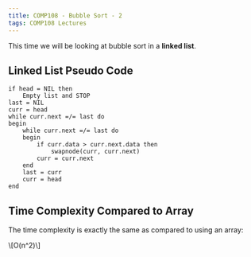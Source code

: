 ```yaml
---
title: COMP108 - Bubble Sort - 2
tags: COMP108 Lectures
---
```

This time we will be looking at bubble sort in a **linked list**.

## Linked List Pseudo Code

```
if head = NIL then
	Empty list and STOP
last = NIL
curr = head
while curr.next =/= last do
begin
	while curr.next =/= last do
	begin
		if curr.data > curr.next.data then
			swapnode(curr, curr.next)
		curr = curr.next
	end
	last = curr
	curr = head
end
```

## Time Complexity Compared to Array
The time complexity is exactly the same as compared to using an array:

&#92;[O(n^2)&#92;]
